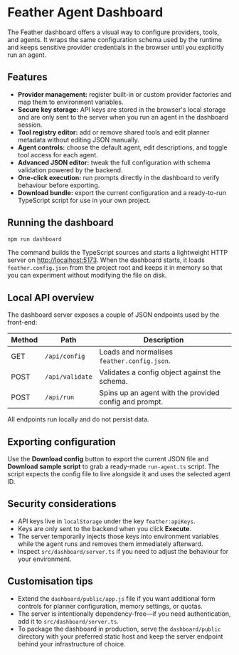 # Feather Agent Dashboard

The Feather dashboard offers a visual way to configure providers, tools, and agents. It wraps the same configuration schema used by the runtime and keeps sensitive provider credentials in the browser until you explicitly run an agent.

## Features

- **Provider management:** register built-in or custom provider factories and map them to environment variables.
- **Secure key storage:** API keys are stored in the browser's local storage and are only sent to the server when you run an agent in the dashboard session.
- **Tool registry editor:** add or remove shared tools and edit planner metadata without editing JSON manually.
- **Agent controls:** choose the default agent, edit descriptions, and toggle tool access for each agent.
- **Advanced JSON editor:** tweak the full configuration with schema validation powered by the backend.
- **One-click execution:** run prompts directly in the dashboard to verify behaviour before exporting.
- **Download bundle:** export the current configuration and a ready-to-run TypeScript script for use in your own project.

## Running the dashboard

```bash
npm run dashboard
```

The command builds the TypeScript sources and starts a lightweight HTTP server on <http://localhost:5173>. When the dashboard starts, it loads `feather.config.json` from the project root and keeps it in memory so that you can experiment without modifying the file on disk.

## Local API overview

The dashboard server exposes a couple of JSON endpoints used by the front-end:

| Method | Path           | Description                                                |
|--------|----------------|------------------------------------------------------------|
| GET    | `/api/config`  | Loads and normalises `feather.config.json`.                |
| POST   | `/api/validate`| Validates a config object against the schema.              |
| POST   | `/api/run`     | Spins up an agent with the provided config and prompt.     |

All endpoints run locally and do not persist data.

## Exporting configuration

Use the **Download config** button to export the current JSON file and **Download sample script** to grab a ready-made `run-agent.ts` script. The script expects the config file to live alongside it and uses the selected agent ID.

## Security considerations

- API keys live in `localStorage` under the key `feather:apiKeys`.
- Keys are only sent to the backend when you click **Execute**.
- The server temporarily injects those keys into environment variables while the agent runs and removes them immediately afterward.
- Inspect `src/dashboard/server.ts` if you need to adjust the behaviour for your environment.

## Customisation tips

- Extend the `dashboard/public/app.js` file if you want additional form controls for planner configuration, memory settings, or quotas.
- The server is intentionally dependency-free—if you need authentication, add it to `src/dashboard/server.ts`.
- To package the dashboard in production, serve the `dashboard/public` directory with your preferred static host and keep the server endpoint behind your infrastructure of choice.
